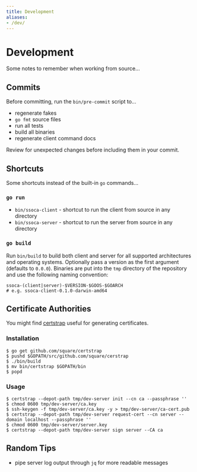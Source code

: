 ```yaml
---
title: Development
aliases:
- /dev/
---
```


# Development

Some notes to remember when working from source...


## Commits

Before committing, run the `bin/pre-commit` script to...

 * regenerate fakes
 * `go fmt` source files
 * run all tests
 * build all binaries
 * regenerate client command docs

Review for unexpected changes before including them in your commit.


## Shortcuts

Some shortcuts instead of the built-in `go` commands...


### `go run`

 * `bin/ssoca-client` - shortcut to run the client from source in any directory
 * `bin/ssoca-server` - shortcut to run the server from source in any directory


### `go build`

Run `bin/build` to build both client and server for all supported architectures and operating systems. Optionally pass a version as the first argument (defaults to `0.0.0`). Binaries are put into the `tmp` directory of the repository and use the following naming convention:

    ssoca-(client|server)-$VERSION-$GOOS-$GOARCH
    # e.g. ssoca-client-0.1.0-darwin-amd64


## Certificate Authorities

You might find [certstrap](https://github.com/square/certstrap) useful for generating certificates.


### Installation

    $ go get github.com/square/certstrap
    $ pushd $GOPATH/src/github.com/square/cerstrap
    $ ./bin/build
    $ mv bin/certstrap $GOPATH/bin
    $ popd


### Usage

    $ certstrap --depot-path tmp/dev-server init --cn ca --passphrase ''
    $ chmod 0600 tmp/dev-server/ca.key
    $ ssh-keygen -f tmp/dev-server/ca.key -y > tmp/dev-server/ca-cert.pub
    $ certstrap --depot-path tmp/dev-server request-cert --cn server --domain localhost --passphrase ''
    $ chmod 0600 tmp/dev-server/server.key
    $ certstrap --depot-path tmp/dev-server sign server --CA ca


## Random Tips

 * pipe server log output through `jq` for more readable messages
